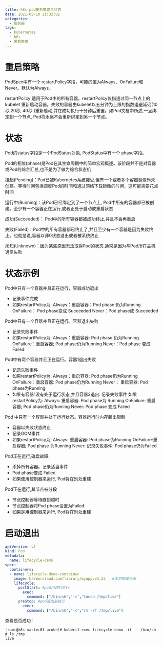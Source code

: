 ```yaml
---
title: k8s pod重启策略与状态
date: 2021-08-10 21:32:02
categories:
  - 服务器
tags:
  - kubernetes 
  - k8s
  - 重启策略
---
```


# 重启策略

PodSpec中有一个 restartPolicy字段，可能的值为Always、OnFailure和Never。默认为Always. 

restartPolicy 适用于Pod中的所有容器。restartPolicy仅指通过同一节点上的kubelet 重新启动容器。失败的容器由kubelet以五分钟为上限的指数退避延迟(10秒,20秒, 40秒.)重新启动,并在成功执行十分钟后重置。如Pod文档中所述,一旦绑定到一个节点, Pod将永远不会重新绑定到另一个节点。

# 状态

Pod的status字段是一个PodStatus对象, PodStatus中有一个 phase字段。

Pod的相位(phase)是Pod在其生命周期中的简单宏观概述。该阶段并不是对容器或Pod的综合汇总,也不是为了做为综合状态机

挂起(Pending)：Pod已被Kubernetes系统接受,但有一个或者多个容器镜像尚未创建。等待时间包括调度Pod的时间和通过网络下载镜像的时间，这可能需要花点时间

运行中(Running)：该Pod已经绑定到了一个节点上, Pod中所有的容器都已被创建。至少有一个容器正在运行,或者正处于启动或重启状态

成功(Succeeded)： Pod中的所有容器都被成功终止,并且不会再重启

失败(Failed)：Pod中的所有容器都已终止了,并且至少有一个容器是因为失败终止。也就是说,容器以非0状态退出或者被系统终止

未知(Unknown)：因为某些原因无法取得Pod的状态,通常是因为与Pod所在主机通信失败

# 状态示例

Pod中只有一个容器并且正在运行，容器成功退出

- 记录事件完成
- 如果restartPolicy为:
  	Always：重启容器；Pod phase 仍为Running
  	OnFailure： Pod phase变成 Succeeded
  	Never：Pod phase成 Succeeded

Pod中只有一个容器并且正在运行。容器退出失败

- 记录失败事件
- 如果restartPolicy为:
  	Always：重启容器: Pod phase 仍为Running
  	OnFailure：重启容器; Pod phase仍为Running
  	Never：Pod phase 变成 Failed

Pod中有两个容器并且正在运行。容器1退出失败

- 记录失败事件
- 如果restartPolicy为:
  	Always：重启容器; Pod phase仍为Running
  	OnFailure：重启容器: Pod phase仍为Running
  	Never： 重启容器: Pod phase为Running
- 如果有容器1没有处于运行状态,并且容器2退出:
          记录失败事件
          如果restartPolicy为:
                  Always: 重启容器: Pod phase为 Running
                 OnFailure: 重启容器; Pod phase仍为Running
                 Never: Pod phase 变成 Failed

Pod 中只有一个容器并处于运行状态。容器运行时内存超出限制

- 容器以失败状态终止
- 记录OOM事件
- 如果restartPolicy为:
  Always: 重启容器: Pod phase为Running
  OnFailure:重启容器; Pod phase 为Running
  Never: 记录失败事件: Pod phase仍为Failed

Pod正在运行,磁盘故障.

- 杀掉所有容器。记录适当事件
- Pod phase变成 Failed
- 如果使用控制器来运行, Pod将在别处重建

Pod正在运行,其节点被分段

- 节点控制器等待直到超时
- 节点控制器将Pod phase设置为Failed
- 如果是用控制器来运行, Pod将在别处重建

# 启动退出

```yaml
apiVersion: v1
kind: Pod
metadata:
  name: lifecycle-demo
spec:
  containers:
  - name: lifecycle-demo-containen
    image: harborcloud.com/library/myapp:v1.23   #本地搭建仓库  
    lifecycle:
      postStart: #pod创建后执行
        exec:
          command: ["/bin/sh","-c","touch /tmp/live"]
      preStop: #pod退出前执行
        exec:
          command: ["/bin/sh","-c","rm -rf /tmp/live"]
```

查看是否成功：

```
[root@k8s-master01 probe]# kubectl exec lifecycle-demo -it -- /bin/sh
# ls /tmp
live
```



